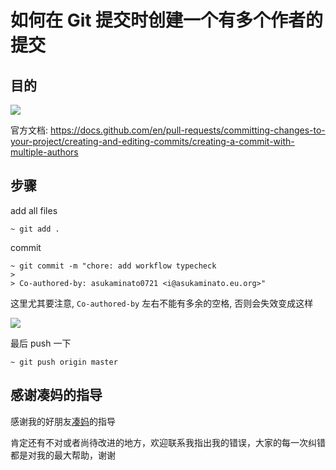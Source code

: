 # 如何在 Git 提交时创建一个有多个作者的提交

## 目的

![](https://cdn.jsdelivr.net/gh/kun-moe/kun-image@main/blog/202410150503267.png)

官方文档: https://docs.github.com/en/pull-requests/committing-changes-to-your-project/creating-and-editing-commits/creating-a-commit-with-multiple-authors

## 步骤

add all files

``` shell
~ git add .
```

commit

``` shell
~ git commit -m "chore: add workflow typecheck
> 
> Co-authored-by: asukaminato0721 <i@asukaminato.eu.org>"
```

这里尤其要注意, `Co-authored-by` 左右不能有多余的空格, 否则会失效变成这样

![](https://cdn.jsdelivr.net/gh/kun-moe/kun-image@main/blog/202410150506405.png)

最后 push 一下

``` shell
~ git push origin master
```

## 感谢凑妈的指导

感谢我的好朋友[凑妈](https://asukaminato.eu.org/)的指导

肯定还有不对或者尚待改进的地方，欢迎联系我指出我的错误，大家的每一次纠错都是对我的最大帮助，谢谢
